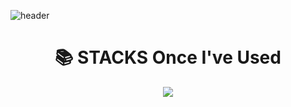 <div aling="center">
  
  ![header](https://capsule-render.vercel.app/api?color=6FC7E1&type=Soft&text=WHAT_IS?)
</div>

<div align=center><h1>📚 STACKS Once I've Used</h1></div>
<div align=center> 
  <img src="https://img.shields.io/badge/JAVA-007396?style=for-the-badge&logo=Java&logoColor=white">
</div>
